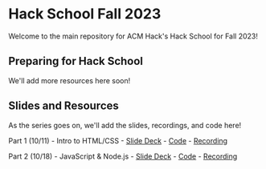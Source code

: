 # Hack School Fall 2023

Welcome to the main repository for ACM Hack's Hack School for Fall 2023!

## Preparing for Hack School

We'll add more resources here soon!

## Slides and Resources

As the series goes on, we'll add the slides, recordings, and code here!

Part 1 (10/11) - Intro to HTML/CSS - [Slide Deck](https://acmurl.com/hackschoolfa23-1) - [Code](https://github.com/acmucsd/hackschool-fa23/tree/part1) - [Recording](https://acmurl.com/hackschoolfa23-1-video)

Part 2 (10/18) - JavaScript & Node.js - [Slide Deck](https://acmurl.com/hackschoolfa23-2) - [Code](https://github.com/acmucsd/hackschool-fa23/tree/part2) - [Recording](https://acmurl.com/hackschool2-video)